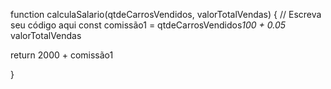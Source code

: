 function calculaSalario(qtdeCarrosVendidos, valorTotalVendas) {
 // Escreva seu código aqui
const comissão1 = qtdeCarrosVendidos*100 + 0.05* valorTotalVendas

  return 2000 + comissão1
  
  
}
